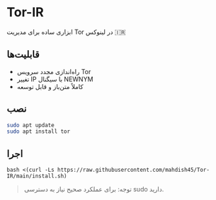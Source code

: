 
# Tor-IR

ابزاری ساده برای مدیریت Tor در لینوکس 🇮🇷

## قابلیت‌ها

- راه‌اندازی مجدد سرویس Tor
- تغییر IP با سیگنال NEWNYM
- کاملاً متن‌باز و قابل توسعه

## نصب

```bash
sudo apt update
sudo apt install tor
```

## اجرا

```bash <(curl -Ls https://raw.githubusercontent.com/mahdish45/Tor-IR/main/install.sh)```

> توجه: برای عملکرد صحیح نیاز به دسترسی sudo دارید.
